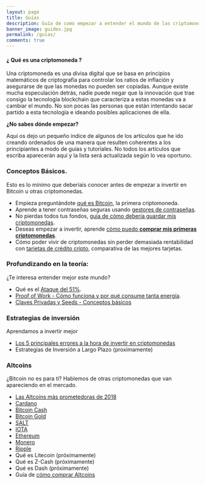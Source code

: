 ```yaml
---
layout: page
title: Guías
description: Guía de como empezar a entender el mundo de las criptomonedas. Explicaciones para principiantes de las diferentes criptomonedas y cómo comprarlas.
banner_image: guides.jpg
permalink: /guias/
comments: true
---
```


#### ¿ Qué es una criptomoneda ?

Una criptomoneda es una divisa digital que se basa en principios matemáticos de criptografía para controlar los ratios de inflación y asegurarse de que las monedas no pueden ser copiadas. Aunque existe mucha especulación detrás, nadie puede negar que la innovación que trae consigo la tecnología blockchain que caracteriza a estas monedas va a cambiar el mundo. No son pocas las personas que están intentando sacar partido a esta tecnología e ideando posibles aplicaciones de ella.

**¿No sabes dónde empezar?**

Aquí os dejo un pequeño indice de algunos de los artículos que he ido creando ordenados de una manera que resulten coherentes a los principiantes a modo de guías y tutoriales. No todos los artículos que escriba aparecerán aquí y la lista será actualizada según lo vea oportuno.

### Conceptos Básicos.
Esto es lo mínimo que deberíais conocer antes de empezar a invertir en Bitcoin u otras criptomonedas.
* Empieza preguntándote [qué es Bitcoin](../que-es-bitcoin/), la primera criptomoneda.
* Aprende a tener contraseñas seguras usando [gestores de contraseñas](../mejores-gestores-contrasenas/).
* No pierdas todos tus fondos, [guía de cómo debería guardar mis criptomonedas](../como-guardar-criptomonedas/).
* Deseas empezar a invertir, aprende [cómo puedo **comprar mis primeras criptomonedas**](../como-comprar-criptomonedas/).
* Cómo poder vivir de criptomonedas sin perder demasiada rentabilidad con [tarjetas de crédito cripto](../tarjeta-debito-criptomonedas/), comparativa de las mejores tarjetas.


### Profundizando en la teoría:
¿Te interesa entender mejor este mundo?
* Qué es el [Ataque del 51%](../ataque-51-porciento/).
* [Proof of Work - Cómo funciona y por qué consume tanta energía](../que-es-proof-of-work/).
* [Claves Privadas y Seeds - Conceptos básicos](../clave-privada-vs-seed/)

### Estrategias de inversión
Aprendamos a invertir mejor
* [Los 5 principales errores a la hora de invertir en criptomonedas](../principales-errores-traders/)
* Estrategias de Inversión a Largo Plazo (proximamente)

### Altcoins
¿Bitcoin no es para ti? Hablemos de otras criptomonedas que van apareciendo en el mercado.
* [Las Altcoins más prometedoras de 2018](../mejores-criptomonedas-2018/)
* [Cardano](../que-es-cardano/)
* [Bitcoin Cash](../que-es-bitcoin-cash)
* [Bitcoin Gold](../conseguir-bitcoin-gold/)
* [SALT](../que-es-salt/)
* [IOTA](../que-es-iota/)
* [Ethereum](../que-es-ethereum)
* [Monero](../que-es-monero)
* [Ripple](../que-es-ripple)
* Qué es Litecoin (próximamente)
* Qué es Z-Cash (próximamente)
* Qué es Dash (próximamente)
* Guía de [cómo comprar Altcoins](../como-comprar-altcoins/)